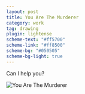 ```yaml
---
layout: post
title: You Are The Murderer
category: work
tag: drawing
plugin: lightense
scheme-text: "#ff5700"
scheme-link: "#ff8500"
scheme-bg: "#050505"
scheme-bg-light: true
---
```


Can I help you?

<p><img src="{{ site.file }}/work/you_are_the_murderer.jpg" alt="You Are The Murderer" data-lightense-background="#ff5700"></p>
